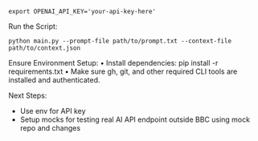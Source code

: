 ```shell
export OPENAI_API_KEY='your-api-key-here'
```


Run the Script:
```shell
python main.py --prompt-file path/to/prompt.txt --context-file path/to/context.json
```
Ensure Environment Setup:
	•	Install dependencies: pip install -r requirements.txt
	•	Make sure gh, git, and other required CLI tools are installed and authenticated.

Next Steps:
 - Use env for API key
 - Setup mocks for testing real AI API endpoint outside BBC using mock repo and changes